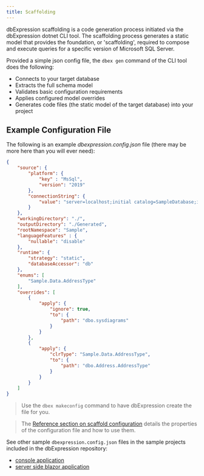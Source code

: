 ```yaml
---
title: Scaffolding
---
```


dbExpression scaffolding is a code generation process initiated via the dbExpression dotnet CLI tool.  The scaffolding process generates 
a static model that provides the foundation, or 'scaffolding', required to compose and execute queries for a specific version of Microsoft SQL Server.  

Provided a simple json config file, the `dbex gen` command of the CLI tool does the following:
* Connects to your target database
* Extracts the full schema model
* Validates basic configuration requirements
* Applies configured model overrides 
* Generates code files (the static model of the target database) into your project

## Example Configuration File
The following is an example *dbexpression.config.json* file (there may be more here than you will ever need):
```json
{
    "source": {
        "platform": {
            "key" : "MsSql",
            "version": "2019"
        },
        "connectionString": {
            "value": "server=localhost;initial catalog=SampleDatabase;integrated security=true"
        }
    },
    "workingDirectory": "./",
    "outputDirectory": "./Generated",
    "rootNamespace": "Sample",
    "languageFeatures" : {
        "nullable": "disable"
    },
    "runtime": {
        "strategy": "static",
        "databaseAccessor": "db"
    },
    "enums": [
        "Sample.Data.AddressType"
    ],
    "overrides": [
        {
            "apply": {
                "ignore": true,
                "to": {
                    "path": "dbo.sysdiagrams"
                }
            }
        }, 
        {
            "apply": {
                "clrType": "Sample.Data.AddressType",
                "to": {
                    "path": "dbo.Address.AddressType"
                }
            }
        }
    ]
}
```

> Use the `dbex makeconfig` command to have dbExpression create the file for you.

> The [Reference section on scaffold configuration](../../reference/configuration/scaffolding/object-overrides) details the properties of the configuration file 
and how to use them.

See other sample `dbexpression.config.json` files in the sample projects included in the dbExpression repository:
* [console application](https://github.com/dbexpression-team/dbexpression/tree/master/samples/mssql/NetCoreConsoleApp/dbexpression.config.json)
* [server side blazor application](https://github.com/dbexpression-team/dbexpression/tree/master/samples/mssql/ServerSideBlazorApp/dbexpression.config.json)
